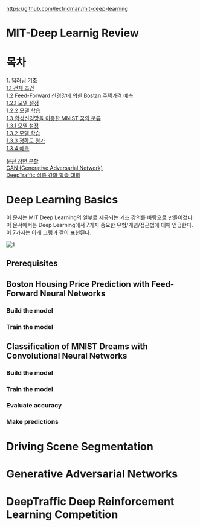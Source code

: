 https://github.com/lexfridman/mit-deep-learning
# MIT-Deep Learnig Review

# 목차

[1. 딥러닝 기초](#Deep-Learning-Basics)            
[1.1 전제 조건](#Prerequisites)             
[1.2 Feed-Forward 신경망에 의한 Bostan 주택가격 예측](#Boston-Housing-Price-Prediction-with-Feed-Forward-Neural-Networks)         
<bar> [1.2.1 모델 설정](#Build-the-model)                
<bar> [1.2.2 모델 학습](#Train-the-model)                    
[1.3 합성신경망을 이용한 MNIST 꿈의 분류](#Classification-of-MNIST-Dreams-with-Convolutional-Neural-Networks)                 
<bar> [1.3.1 모델 설정](#Build-the-model)               
<bar> [1.3.2 모델 학습](#Train-the-model)                
<bar> [1.3.3 정확도 평가](#Evaluate-accuracy)                   
<bar> [1.3.4 예측](#Make-predictions)                  

[운전 장면 분할](#Driving-Scene-Segmentation)            
[GAN (Generative Adversarial Network)](#Generative-Adversarial-Networks)          
[DeepTraffic 심층 강화 학습 대회](#DeepTraffic-Deep-Reinforcement-Learning-Competition)          

# Deep Learning Basics

이 문서는 MIT Deep Learning의 일부로 제공되는 기초 강의를 바탕으로 만들어졌다. 이 문서에서는 Deep Learning에서 7가지 중요한 유형/개념/접근법에 대해 언급한다. 이 7가지는 아래 그림과 같이 표현된다.

![1](https://camo.githubusercontent.com/aa717ae5a4ce2302a6ba50c1c1a532fd566dd236/68747470733a2f2f692e696d6775722e636f6d2f45416c343772702e706e67)

## Prerequisites

## Boston Housing Price Prediction with Feed-Forward Neural Networks

### Build the model

### Train the model

## Classification of MNIST Dreams with Convolutional Neural Networks

### Build the model

### Train the model

### Evaluate accuracy

### Make predictions












# Driving Scene Segmentation

# Generative Adversarial Networks

# DeepTraffic Deep Reinforcement Learning Competition
